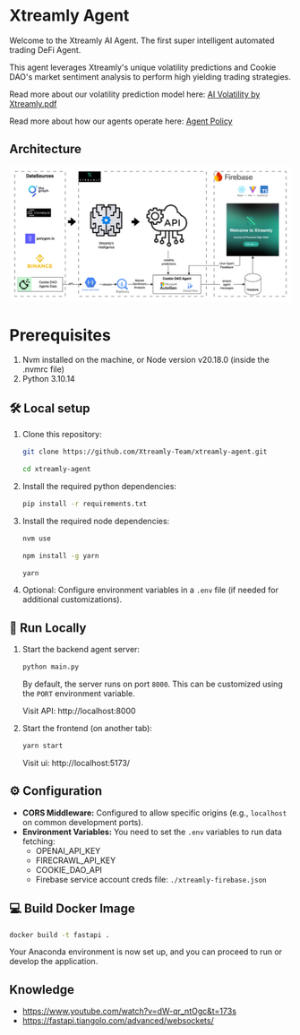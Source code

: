 # Xtreamly Agent

Welcome to the Xtreamly AI Agent.
The first super intelligent automated trading DeFi Agent.

This agent leverages Xtreamly's unique volatility predictions and Cookie DAO's market sentiment analysis to perform high yielding trading strategies.

Read more about our volatility prediction model here: [AI Volatility by Xtreamly.pdf](documentation%2FAI%20Volatility%20by%20Xtreamly.pdf)

Read more about how our agents operate here: [Agent Policy](documentation%2FProject%20describtion.md)

## Architecture

![architecture.png](documentation/architecture.png)

# Prerequisites

1. Nvm installed on the machine, or Node version v20.18.0 (inside the .nvmrc file)
2. Python 3.10.14

## 🛠 Local setup

1. Clone this repository:

   ```bash
   git clone https://github.com/Xtreamly-Team/xtreamly-agent.git
   ```

   ```bash
   cd xtreamly-agent
   ```

2. Install the required python dependencies:

   ```bash
   pip install -r requirements.txt
   ```

3. Install the required node dependencies:

   ```bash
   nvm use
   ```
   ```bash
   npm install -g yarn
   ```
   ```bash
   yarn
   ```

4. Optional: Configure environment variables in a `.env` file (if needed for additional customizations).

## 🚀 Run Locally

1. Start the backend agent server:

   ```bash
   python main.py
   ```

   By default, the server runs on port `8000`. This can be customized using the `PORT` environment variable.

   Visit API: http://localhost:8000


2. Start the frontend (on another tab):
   ```bash
   yarn start
   ```
   Visit ui: http://localhost:5173/

## ⚙️ Configuration

- **CORS Middleware:** Configured to allow specific origins (e.g., `localhost` on common development ports).
- **Environment Variables:** You need to set the `.env` variables to run data fetching:
  - OPENAI_API_KEY
  - FIRECRAWL_API_KEY
  - COOKIE_DAO_API
  - Firebase service account creds file: `./xtreamly-firebase.json`

## 💻 Build Docker Image

   ```bash
   docker build -t fastapi .
   ```

Your Anaconda environment is now set up, and you can proceed to run or develop the application.

## Knowledge

- https://www.youtube.com/watch?v=dW-qr_ntOgc&t=173s
- https://fastapi.tiangolo.com/advanced/websockets/
